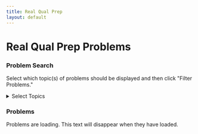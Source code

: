 ```yaml
---
title: Real Qual Prep
layout: default
---
```


<script type="text/javascript">
    let qualName = "real";
</script>
<script src="/scripts/problemLoading.js"></script>
<script src="/scripts/loadProblemsMain.js"></script>
<script src="/scripts/problemSearch.js"></script>
<script src="/scripts/testMaker.js"></script>

   
# Real Qual Prep Problems

### Problem Search
Select which topic(s) of problems should be displayed and then click "Filter Problems." 
<details>
	<summary>Select Topics</summary>
	<div id="topicsUIHere"></div>
</details>
<div id ="topicButtonsHere"></div>

### Problems

<div id="problemsHere">Problems are loading. This text will disappear when they have loaded.</div>

